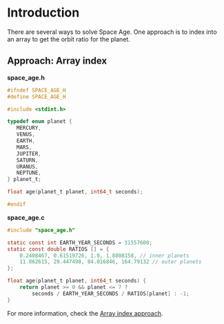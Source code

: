 # Introduction

There are several ways to solve Space Age.
One approach is to index into an array to get the orbit ratio for the planet.

## Approach: Array index

**space_age.h**

```c
#ifndef SPACE_AGE_H
#define SPACE_AGE_H

#include <stdint.h>

typedef enum planet {
   MERCURY,
   VENUS,
   EARTH,
   MARS,
   JUPITER,
   SATURN,
   URANUS,
   NEPTUNE,
} planet_t;

float age(planet_t planet, int64_t seconds);

#endif
```

**space_age.c**

```c
#include "space_age.h"

static const int EARTH_YEAR_SECONDS = 31557600;
static const double RATIOS [] = {
    0.2408467, 0.61519726, 1.0, 1.8808158, // inner planets
    11.862615, 29.447498, 84.016846, 164.79132 // outer planets
};

float age(planet_t planet, int64_t seconds) {
    return planet >= 0 && planet <= 7 ?
        seconds / EARTH_YEAR_SECONDS / RATIOS[planet] : -1;
}
```

For more information, check the [Array index approach][approach-array-index].

[approach-array-index]: https://exercism.org/tracks/c/exercises/space-age/approaches/array-index
